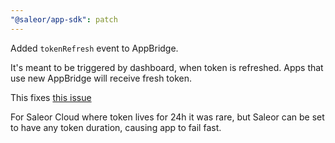 ```yaml
---
"@saleor/app-sdk": patch
---
```


Added `tokenRefresh` event to AppBridge. 

It's meant to be triggered by dashboard, when token is refreshed. 
Apps that use new AppBridge will receive fresh token.

This fixes [this issue](https://github.com/saleor/saleor-app-sdk/issues/222)

For Saleor Cloud where token lives for 24h it was rare, but Saleor can be set to have any token duration, causing app to fail fast.
